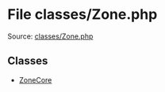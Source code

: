 File classes/Zone.php
=========

Source: [classes/Zone.php](https://github.com/PrestaShop/PrestaShop/blob/1.5.0.9/classes/Zone.php)


Classes
-------

* [ZoneCore](class.ZoneCore.md)


